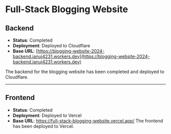 # Full-Stack Blogging Website

## Backend
- **Status**: Completed
- **Deployment**: Deployed to Cloudflare
- **Base URL**: [https://blogging-website-2024-backend.ianuj4231.workers.dev](https://blogging-website-2024-backend.ianuj4231.workers.dev)

The backend for the blogging website has been completed and deployed to Cloudflare.

---

## Frontend
- **Status**: Completed
- **Deployment**: Deployed to Vercel
- **Base URL**: <a href="https://full-stack-blogging-website.vercel.app/" target="_blank">https://full-stack-blogging-website.vercel.app/</a>
The frontend has been deployed to Vercel.
